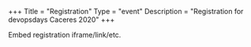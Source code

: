 +++
Title = "Registration"
Type = "event"
Description = "Registration for devopsdays Caceres 2020"
+++

<div style="width:100%; text-align:left;">

Embed registration iframe/link/etc.
</div></div>
</div>
